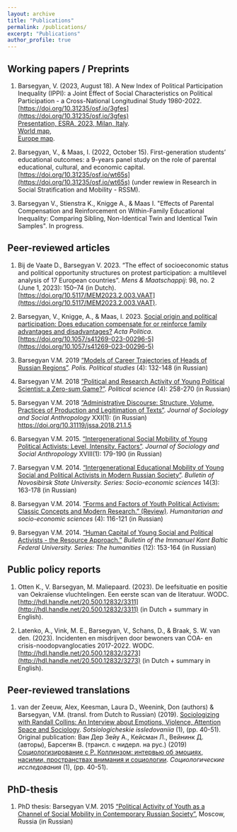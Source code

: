 ```yaml
---
layout: archive
title: "Publications"
permalink: /publications/
excerpt: "Publications"
author_profile: true
---
```


## Working papers / Preprints 

1. Barsegyan, V. (2023, August 18). A New Index of Political Participation Inequality (IPPI): a Joint Effect of Social Characteristics on Political Participation - a Cross-National Longitudinal Study 1980-2022. [https://doi.org/10.31235/osf.io/3gfes](https://doi.org/10.31235/osf.io/3gfes)  
[Presentation, ESRA, 2023, Milan, Italy](../publications/V_Barsegyan_Pres_IPI_ESRA_Milan_230719.pdf).  
[World map](../publications/ipi_world_red_0.13.html),  
[Europe map](../publications/ipi_EU_red_0.4.html).  

1. Barsegyan, V., & Maas, I. (2022, October 15). First-generation students’ educational outcomes: a 9-years panel study on the role of parental educational, cultural, and economic capital. [https://doi.org/10.31235/osf.io/wt65s](https://doi.org/10.31235/osf.io/wt65s) (under rewiew in Research in Social Stratification and Mobility - RSSM).

1. Barsegyan V., Stienstra K., Knigge A., & Maas I. "Effects of Parental Compensation and Reinforcement on Within-Family Educational Inequality: Comparing Sibling, Non-Identical Twin and Identical Twin Samples". In progress. 


## Peer-reviewed articles 

1. Bij de Vaate D., Barsegyan V. 2023. “The effect of socioeconomic status and political opportunity structures on protest participation: a multilevel analysis of 17 European countries”. *Mens & Maatschappij*: 98, no. 2 (June 1, 2023): 150–74 (in Dutch). [https://doi.org/10.5117/MEM2023.2.003.VAAT](https://doi.org/10.5117/MEM2023.2.003.VAAT).

1. Barsegyan, V., Knigge, A., & Maas, I. 2023. [Social origin and political participation: Does education compensate for or reinforce family advantages and disadvantages?](https://link.springer.com/article/10.1057/s41269-023-00296-5) *Acta Politica*. [https://doi.org/10.1057/s41269-023-00296-5](https://doi.org/10.1057/s41269-023-00296-5)

1. Barsegyan V.M. 2019 [“Models of Career Trajectories of Heads of Russian Regions”](https://www.politstudies.ru/en/article/5553). *Polis. Political studies* (4): 132-148 (in Russian)

1. Barsegyan V.M. 2018 [“Political and Research Activity of Young Political Scientist: a Zero-sum Game?”](http://inion.ru/site/assets/files/3895/1.pdf). *Political science* (4): 258-270 (in Russian)

1. Barsegyan V.M. 2018 [“Administrative Discourse: Structure, Volume, Practices of Production and Legitimation of Texts”](http://jourssa.ru/files/volumes/2018_1/Barsegyan_2018_1.pdf). *Journal of Sociology and Social Anthropology* XXI(1): (in Russian) https://doi.org/10.31119/jssa.2018.21.1.5   

1. Barsegyan V.M. 2015. [“Intergenerational Social Mobility of Young Political Activists: Level, Intensity, Factors”](http://jourssa.ru/jourssa/article/view/376). *Journal of Sociology and Social Anthropology* XVIII(1): 179-190 (in Russian) 

1. Barsegyan V.M. 2014. [“Intergenerational Educational Mobility of Young Social and Political Activists in Modern Russian Society”](https://publications.hse.ru/pubs/share/folder/q3v4lgjraw/138944779.pdf). *Bulletin of Novosibirsk State University. Series: Socio-economic sciences* 14(3): 163-178 (in Russian)

1. Barsegyan V.M. 2014. [“Forms and Factors of Youth Political Activism: Classic Concepts and Modern Research.” (Review)](https://publications.hse.ru/pubs/share/folder/emt3rxufjq/138922524.pdf). *Humanitarian and socio-economic sciences* (4): 116-121 (in Russian)

1. Barsegyan V.M. 2014. [“Human Capital of Young Social and Political Activists - the Resource Approach.”](https://journals.kantiana.ru/upload/iblock/2ac/Vardan%20Barsegyan,%20153-164.pdf) *Bulletin of the Immanuel Kant Baltic Federal University. Series: The humanities* (12): 153-164 (in Russian)

## Public policy reports 
1. Otten K., V. Barsegyan, M. Maliepaard. (2023). De leefsituatie en positie van Oekraïense vluchtelingen. Een eerste scan van de literatuur. WODC. [http://hdl.handle.net/20.500.12832/3311](http://hdl.handle.net/20.500.12832/3311) (in Dutch + summary in English).

1. Latenko, A., Vink, M. E., Barsegyan, V., Schans, D., & Braak, S. W. van den. (2023). Incidenten en misdrijven door bewoners van COA- en crisis-noodopvanglocaties 2017-2022. WODC. [http://hdl.handle.net/20.500.12832/3273](http://hdl.handle.net/20.500.12832/3273) (in Dutch + summary in English).  

## Peer-reviewed translations 
1. van der Zeeuw, Alex, Keesman, Laura D., Weenink, Don (authors) & Barsegyan, V.M. (transl. from Dutch to Russian) (2019). [Sociologizing with Randall Collins: An Interview about Emotions, Violence, Attention Space and Sociology](https://www.socis.isras.ru/files/File/2019/1/van_der_Zeeuw.pdf). *Sotsiologicheskie issledovaniia* (1), (pp. 40-51). Original publication: Ван Дер Зейу А., Кейсман Л., Вейнинк Д. (авторы), Барсегян В. (трансл. с нидерл. на рус.) (2019) [Социологизирование с Р. Коллинзом: интервью об эмоциях, насилии, пространствах внимания и социологии](https://www.socis.isras.ru/files/File/2019/1/van_der_Zeeuw.pdf). *Социологические исследования* (1), (pp. 40-51). 

## PhD-thesis
1. PhD thesis: Barsegyan V.M. 2015 [“Political Activity of Youth as a Channel of Social Mobility in Contemporary Russian Society”](https://www.hse.ru/data/xf/2015/11/09/1078846165/%D0%94%D0%B8%D1%81%D1%81%D0%B5%D1%80%D1%82%D0%B0%D1%86%D0%B8%D1%8F%20%D0%91%D0%B0%D1%80%D1%81%D0%B5%D0%B3%D1%8F%D0%BD.pdf), Moscow, Russia (in Russian)
